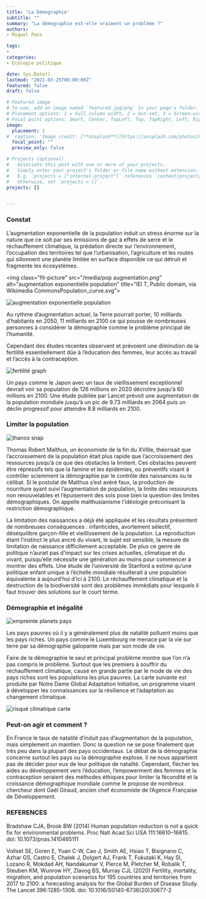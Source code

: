 ```yaml
---
title: 'La Démographie'
subtitle: ""
summary: "La démographie est-elle vraiment un problème ?"
authors:
- Miquel Pons

tags:
- 
categories:
- Ecologie politique

date: Sys.Date()
lastmod: "2021-03-25T00:00:00Z"
featured: false
draft: false

# Featured image
# To use, add an image named `featured.jpg/png` to your page's folder.
# Placement options: 1 = Full column width, 2 = Out-set, 3 = Screen-width
# Focal point options: Smart, Center, TopLeft, Top, TopRight, Left, Right, BottomLeft, Bottom, BottomRight
image:
  placement: 1
#  caption: 'Image credit: [**Unsplash**](https://unsplash.com/photos/CpkOjOcXdUY)'
  focal_point: ""
  preview_only: false

# Projects (optional).
#   Associate this post with one or more of your projects.
#   Simply enter your project's folder or file name without extension.
#   E.g. `projects = ["internal-project"]` references `content/project/deep-learning/index.md`.
#   Otherwise, set `projects = []`.
projects: []


---
```



### Constat

L’augmentation exponentielle de la population induit un stress énorme sur la nature que ce soit par ses émissions de gaz à effets de serre et le réchauffement climatique, la prédation directe sur l’environnement, l’occupation des territoires tel que l’urbanisation, l’agriculture et les routes qui sillonnent une planète limitée en surface disponible ce qui détruit et fragmente les écosystèmes. 

<img class="fit-picture" 
    src="/media/pop augmentation.png”
    alt="augmentation exponentielle population"
    title="IEl T, Public domain, via Wikimedia CommonsPopulation_curve.svg">
    
<img class="fit-picture" 
    src="/media/pop augmentation.png"
    alt="augmentation exponentielle population"
    title="wikipedia">

Au rythme d’augmentation actuel, la Terre pourrait porter, 10 milliards d’habitants en 2050, 11 milliards en 2100 ce qui pousse de nombreuses personnes à considérer la démographie comme le problème principal de l’humanité. 

Cependant des études récentes observent et prévoient une diminution de la fertilité essentiellement dûe à l’éducation des femmes, leur accès au travail et l’accès à la contraception. 
    
<img class="fit-picture" 
    src="/media/fertilite.PNG"
    alt="fertilité graph"
    title="Institute for Health Metrics and Evalutation at Université of Washington">
    
Un pays comme le Japon avec un taux de vieillissement exceptionnel devrait voir sa population de 126 millions en 2020 décroitre jusqu’à 60 millions en 2100. Une étude publiée par Lancet prévoit une augmentation de la population mondiale jusqu’à un pic de 9.73 milliards en 2064 puis un déclin progressif pour atteindre 8.8 milliards en 2100.

### Limiter la population

<img class="fit-picture" 
    src="/media/thanos snap.jpg"
    alt="thanos snap"
    title=" thanos snap">

Thomas Robert Malthus, un économiste de la fin du XVIIIe, théorisait que l’accroissement de la population était plus rapide que l’accroissement des ressources jusqu’à ce que des obstacles la limitent. Ces obstacles peuvent être répressifs tels que la famine et les épidémies, ou préventifs visant à contrôler sciemment la démographie par le contrôle des naissances ou le célibat. Si le postulat de Malthus s’est avéré faux, la production de nourriture ayant suivi l’augmentation de population, la limite des ressources non renouvelables et l’épuisement des sols pose bien la question des limites démographiques. On appelle malthusianisme l’idéologie préconisant la restriction démographique.

La limitation des naissances a déjà été appliquée et les résultats présentent de nombreuses conséquences : infanticides, avortement sélectif, déséquilibre garçon-fille et vieillissement de la population. 
La reproduction étant l’instinct le plus ancré du vivant, le sujet est sensible, la mesure de limitation de naissance difficilement acceptable. De plus ce genre de politique n’aurait pas d’impact sur les crises actuelles, climatique et du vivant, puisqu’elle nécessite une génération au moins pour commencer à montrer des effets. Une étude de l’université de Stanford a estimé qu’une politique enfant unique à l’échelle mondiale résulterait à une population équivalente à aujourd’hui d’ici à 2100. Le réchauffement climatique et la destruction de la biodiversité sont des problèmes immédiats pour lesquels il faut trouver des solutions sur le court terme.

### Démographie et inégalité

<img class="fit-picture" 
    src="/media/1384-courrier_huella_bis.jpg"
    alt="empreinte planets pays"
    title=" Global Footprint Network 2012 Data">

Les pays pauvres où il y a généralement plus de natalité polluent moins que les pays riches. Un pays comme le Luxembourg ne menace par la vie sur terre par sa démographie galopante mais par son mode de vie. 

Faire de la démographie le seul et principal problème montre que l’on n’a pas compris le problème. Surtout que les premiers à souffrir du réchauffement climatique, causé en grande partie par le mode de vie des pays riches sont les populations les plus pauvres. La carte suivante est produite par Notre Dame Global Adaptation Initiative, un programme visant à développer les connaissances sur la résilience et l’adaptation au changement climatique.

<img class="fit-picture" 
    src="/media/risque climatique.PNG"
    alt="risqué climatique carte"
    title="Notre Dame Global Adaptation Initiative">

### Peut-on agir et comment ?

En France le taux de natalité d’induit pas d’augmentation de la population, mais simplement un maintien. Donc la question ne se pose finalement que très peu dans la plupart des pays occidentaux. Le débat de la démographie concerne surtout les pays ou la démographie explose. Il ne nous appartient pas de décider pour eux de leur politique de natalité. Cependant, flécher les aides au développement vers l’éducation, l’empowerment des femmes et la contraception seraient des méthodes éthiques pour limiter la fécondité et la croissance démographique mondiale comme le propose de nombreux chercheur dont Gaël Giraud, ancien chef économiste de l’Agence Française de Développement.


### REFERENCES

Bradshaw CJA, Brook BW (2014) Human population reduction is not a quick fix for environmental problems. Proc Natl Acad Sci USA 111:16610–16615. doi: 10.1073/pnas.1410465111

Vollset SE, Goren E, Yuan C-W, Cao J, Smith AE, Hsiao T, Bisignano C, Azhar GS, Castro E, Chalek J, Dolgert AJ, Frank T, Fukutaki K, Hay SI, Lozano R, Mokdad AH, Nandakumar V, Pierce M, Pletcher M, Robalik T, Steuben KM, Wunrow HY, Zlavog BS, Murray CJL (2020) Fertility, mortality, migration, and population scenarios for 195 countries and territories from 2017 to 2100: a forecasting analysis for the Global Burden of Disease Study. The Lancet 396:1285–1306. doi: 10.1016/S0140-6736(20)30677-2

